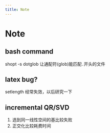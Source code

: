 ```yaml
---
title: Note
---
```

# Note

## bash command

shopt -s dotglob 让通配符(glob)能匹配`.`开头的文件

## latex bug?

setlength 经常失效，以后研究一下

## incremental QR/SVD

1. 选到同一线性空间的基比较失败
2. 正交化比较耗费时间
